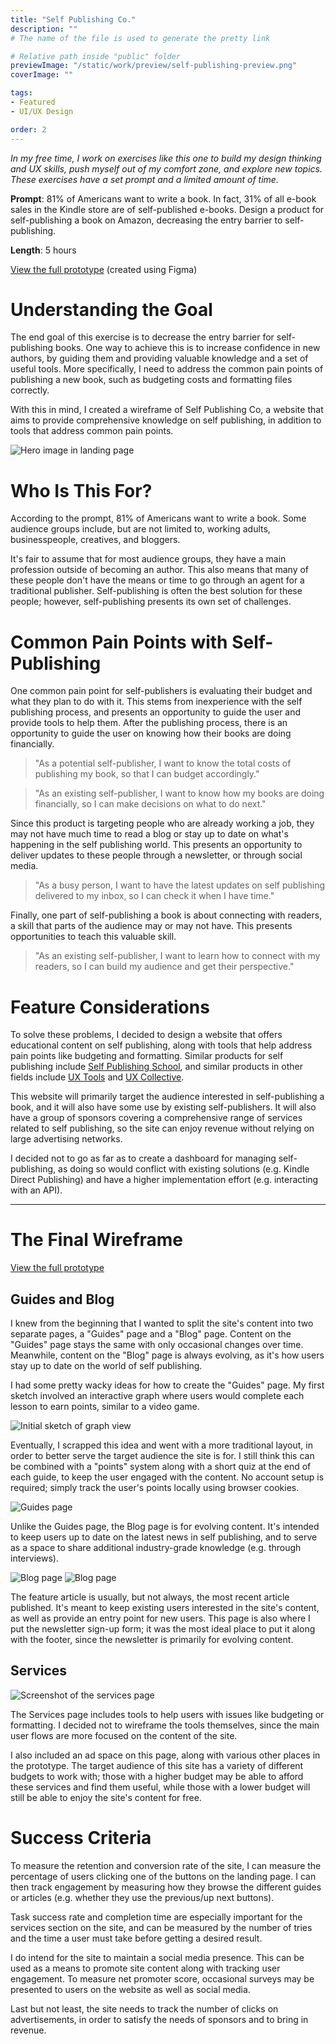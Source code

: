 ```yaml
---
title: "Self Publishing Co."
description: ""
# The name of the file is used to generate the pretty link

# Relative path inside "public" folder
previewImage: "/static/work/preview/self-publishing-preview.png"
coverImage: ""

tags:
- Featured
- UI/UX Design

order: 2
---
```


*In my free time, I work on exercises like this one to build my design thinking and UX skills, push myself out of my comfort zone, and explore new topics. These exercises have a set prompt and a limited amount of time.*

**Prompt**: 81% of Americans want to write a book. In fact, 31% of all e-book sales in the Kindle store are of self-published e-books. Design a product for self-publishing a book on Amazon, decreasing the entry barrier to self-publishing.

**Length**: 5 hours

[View the full prototype](https://www.figma.com/proto/hXBdp2rYttv89aCxt665sf/Exercise%3A-Design-a-product-for-self-publishing-a-book-on-Amazon.?page-id=0%3A1&node-id=2%3A2&viewport=297%2C435%2C0.16&scaling=contain&starting-point-node-id=2%3A2) (created using Figma)

# Understanding the Goal

The end goal of this exercise is to decrease the entry barrier for self-publishing books. One way to achieve this is to increase confidence in new authors, by guiding them and providing valuable knowledge and a set of useful tools. More specifically, I need to address the common pain points of publishing a new book, such as budgeting costs and formatting files correctly.

With this in mind, I created a wireframe of Self Publishing Co, a website that aims to provide comprehensive knowledge on self publishing, in addition to tools that address common pain points.

![Hero image in landing page](/static/work/self-publishing-co/landing-hero.png)

# Who Is This For?

According to the prompt, 81% of Americans want to write a book. Some audience groups include, but are not limited to, working adults, businesspeople, creatives, and bloggers.

It's fair to assume that for most audience groups, they have a main profession outside of becoming an author. This also means that many of these people don't have the means or time to go through an agent for a traditional publisher. Self-publishing is often the best solution for these people; however, self-publishing presents its own set of challenges.

# Common Pain Points with Self-Publishing

One common pain point for self-publishers is evaluating their budget and what they plan to do with it. This stems from inexperience with the self publishing process, and presents an opportunity to guide the user and provide tools to help them. After the publishing process, there is an opportunity to guide the user on knowing how their books are doing financially.

> "As a potential self-publisher, I want to know the total costs of publishing my book, so that I can budget accordingly."

> "As an existing self-publisher, I want to know how my books are doing financially, so I can make decisions on what to do next."

Since this product is targeting people who are already working a job, they may not have much time to read a blog or stay up to date on what's happening in the self publishing world. This presents an opportunity to deliver updates to these people through a newsletter, or through social media.

> "As a busy person, I want to have the latest updates on self publishing delivered to my inbox, so I can check it when I have time."

Finally, one part of self-publishing a book is about connecting with readers, a skill that parts of the audience may or may not have. This presents opportunities to teach this valuable skill.

> "As an existing self-publisher, I want to learn how to connect with my readers, so I can build my audience and get their perspective."

# Feature Considerations

To solve these problems, I decided to design a website that offers educational content on self publishing, along with tools that help address pain points like budgeting and formatting. Similar products for self publishing include [Self Publishing School](https://selfpublishing.com), and similar products in other fields include [UX Tools](https://uxtools.co/) and [UX Collective](https://uxdesign.cc/).

This website will primarily target the audience interested in self-publishing a book, and it will also have some use by existing self-publishers. It will also have a group of sponsors covering a comprehensive range of services related to self publishing, so the site can enjoy revenue without relying on large advertising networks.

I decided not to go as far as to create a dashboard for managing self-publishing, as doing so would conflict with existing solutions (e.g. Kindle Direct Publishing) and have a higher implementation effort (e.g. interacting with an API).

---
# The Final Wireframe

[View the full prototype](https://www.figma.com/proto/hXBdp2rYttv89aCxt665sf/Exercise%3A-Design-a-product-for-self-publishing-a-book-on-Amazon.?page-id=0%3A1&node-id=2%3A2&viewport=297%2C435%2C0.16&scaling=contain&starting-point-node-id=2%3A2)

## Guides and Blog

I knew from the beginning that I wanted to split the site's content into two separate pages, a "Guides" page and a "Blog" page. Content on the "Guides" page stays the same with only occasional changes over time. Meanwhile, content on the "Blog" page is always evolving, as it's how users stay up to date on the world of self publishing.

I had some pretty wacky ideas for how to create the "Guides" page. My first sketch involved an interactive graph where users would complete each lesson to earn points, similar to a video game.

![Initial sketch of graph view](/static/work/self-publishing-co/graph-sketch.jpeg)

Eventually, I scrapped this idea and went with a more traditional layout, in order to better serve the target audience the site is for. I still think this can be combined with a "points" system along with a short quiz at the end of each guide, to keep the user engaged with the content. No account setup is required; simply track the user's points locally using browser cookies.

![Guides page](/static/work/self-publishing-co/guides.png)

Unlike the Guides page, the Blog page is for evolving content. It's intended to keep users up to date on the latest news in self publishing, and to serve as a space to share additional industry-grade knowledge (e.g. through interviews). 

![Blog page](/static/work/self-publishing-co/blog-1.png)
![Blog page](/static/work/self-publishing-co/blog-2.png)

The feature article is usually, but not always, the most recent article published. It's meant to keep existing users interested in the site's content, as well as provide an entry point for new users. This page is also where I put the newsletter sign-up form; it was the most ideal place to put it along with the footer, since the newsletter is primarily for evolving content.

## Services

![Screenshot of the services page](/static/work/self-publishing-co/services.png)

The Services page includes tools to help users with issues like budgeting or formatting. I decided not to wireframe the tools themselves, since the main user flows are more focused on the content of the site.

I also included an ad space on this page, along with various other places in the prototype. The target audience of this site has a variety of different budgets to work with; those with a higher budget may be able to afford these services and find them useful, while those with a lower budget will still be able to enjoy the site's content for free.

# Success Criteria

To measure the retention and conversion rate of the site, I can measure the percentage of users clicking one of the buttons on the landing page. I can then track engagement by measuring how they browse the different guides or articles (e.g. whether they use the previous/up next buttons).

Task success rate and completion time are especially important for the services section on the site, and can be measured by the number of tries and the time a user must take before getting a desired result. 

I do intend for the site to maintain a social media presence. This can be used as a means to promote site content along with tracking user engagement. To measure net promoter score, occasional surveys may be presented to users on the website as well as social media.

Last but not least, the site needs to track the number of clicks on advertisements, in order to satisfy the needs of sponsors and to bring in revenue.